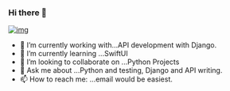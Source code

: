 ### Hi there 👋

[![img](https://i.imgur.com/U7jekWQ.jpg?1)](https://arindam31.github.io)
<!--**arindam31/arindam31** is a ✨ _special_ ✨ repository because its `README.md` (this file) appears on your GitHub profile.-->

- 🔭 I’m currently working with...API development with Django.
- 🌱 I’m currently learning ...SwiftUI
- 👯 I’m looking to collaborate on ...Python Projects
- 💬 Ask me about ...Python and testing, Django and API writing.
- 📫 How to reach me: ...email would be easiest.

